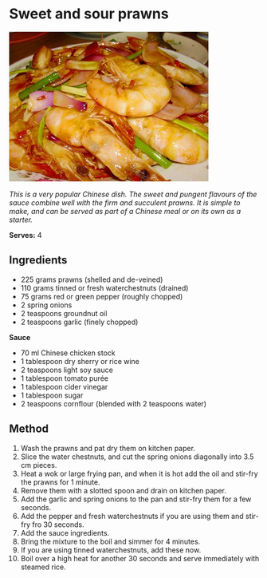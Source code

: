 # Sweet and sour prawns

![Name](resources/ss-prawns.jpg)

*This is a very popular Chinese dish. The sweet and pungent flavours of the sauce combine well with the firm and succulent prawns. It is simple to make, and can be served as part of a Chinese meal or on its own as a starter.*

**Serves:** 4

## Ingredients
- 225 grams prawns (shelled and de-veined)
- 110 grams tinned or fresh waterchestnuts (drained)
- 75 grams red or green pepper (roughly chopped)
- 2 spring onions
- 2 teaspoons groundnut oil
- 2 teaspoons garlic (finely chopped)

**Sauce**  
- 70 ml Chinese chicken stock
- 1 tablespoon dry sherry or rice wine
- 2 teaspoons light soy sauce
- 1 tablespoon tomato purée
- 1 tablespoon cider vinegar
- 1 tablespoon sugar
- 2 teaspoons cornflour (blended with 2 teaspoons water)

## Method
1. Wash the prawns and pat dry them on kitchen paper.
1. Slice the water chestnuts, and cut the spring onions diagonally into 3.5 cm pieces.
1. Heat a wok or large frying pan, and when it is hot add the oil and stir-fry the prawns for 1 minute.
1. Remove them with a slotted spoon and drain on kitchen paper.
1. Add the garlic and spring onions to the pan and stir-fry them for a few seconds.
1. Add the pepper and fresh waterchestnuts if you are using them and stir-fry fro 30 seconds.
1. Add the sauce ingredients.
1. Bring the mixture to the boil and simmer for 4 minutes.
1. If you are using tinned waterchestnuts, add these now.
1. Boil over a high heat for another 30 seconds and serve immediately with steamed rice.